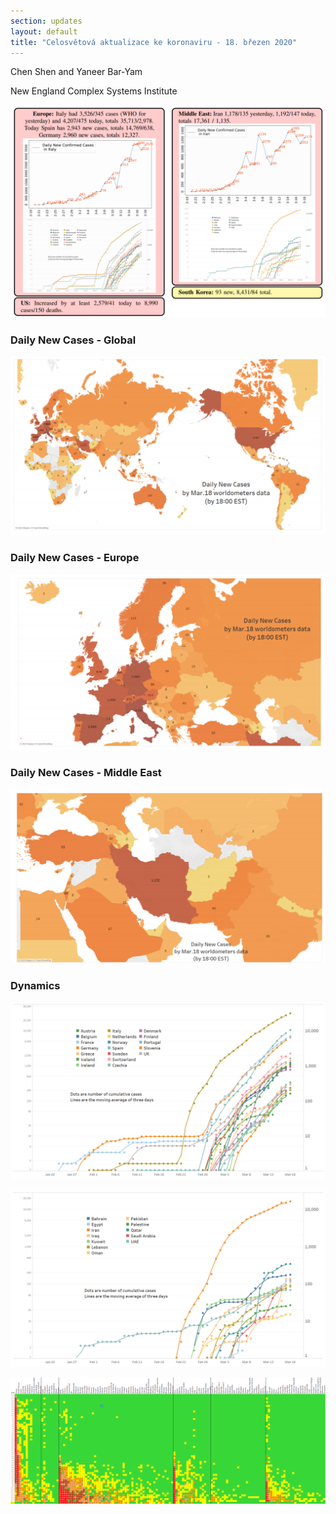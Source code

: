 ```yaml
---
section: updates
layout: default
title: "Celosvětová aktualizace ke koronaviru - 18. březen 2020"
---
```


Chen Shen and Yaneer Bar-Yam

New England Complex Systems Institute

![](/media/5e72dc22cb2717cd56568029_daily%20updates%20main%20figure%20march%2018.PNG)

### Daily New Cases - Global

![](/media/5e72dc7b7706dd0afce6e4b6_daily%20updates%20world%20map%20march%2018.PNG)

### Daily New Cases - Europe

![](/media/5e72dcc2cfb9be2e4d57686d_daily%20updates%20europe%20map%20march%2018.PNG)

### Daily New Cases - Middle East

![](/media/5e72dcf599754d82f6333d15_daily%20updates%20middle%20east%20map%20march%2018.PNG)

### Dynamics

![](/media/5e72dd0e34aae65cc4dcbe51_EU_3_18.png)

![](/media/5e72dd1ccdca1501dc109032_ME_3_18.png)

![](/media/5e72dd27cdca15902010968c_Global_3_18.png)

